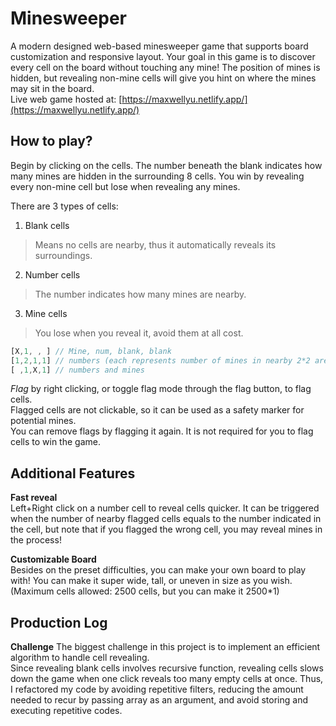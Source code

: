 # Minesweeper
A modern designed web-based minesweeper game that supports board customization and responsive layout. Your goal in this game is to discover every cell on the board without touching any mine! The position of mines is hidden, but revealing non-mine cells will give you hint on where the mines may sit in the board.  
Live web game hosted at: [https://maxwellyu.netlify.app/](https://maxwellyu.netlify.app/)

## How to play?
Begin by clicking on the cells. The number beneath the blank indicates how many mines are hidden in the surrounding 8 cells. You win by revealing every non-mine cell but lose when revealing any mines.

There are 3 types of cells:
1. Blank cells
> Means no cells are nearby, thus it automatically reveals its surroundings.
2. Number cells
> The number indicates how many mines are nearby. 
3. Mine cells
> You lose when you reveal it, avoid them at all cost.  
```javascript
[X,1, , ] // Mine, num, blank, blank
[1,2,1,1] // numbers (each represents number of mines in nearby 2*2 area)
[ ,1,X,1] // numbers and mines
```

*Flag* by right clicking, or toggle flag mode through the flag button, to flag cells.  
Flagged cells are not clickable, so it can be used as a safety marker for potential mines.  
You can remove flags by flagging it again. It is not required for you to flag cells to win the game.

## Additional Features
**Fast reveal**  
Left+Right click on a number cell to reveal cells quicker. It can be triggered when the number of nearby flagged cells equals to the number indicated in the cell, but note that if you flagged the wrong cell, you may reveal mines in the process!

**Customizable Board**  
Besides on the preset difficulties, you can make your own board to play with! You can make it super wide, tall, or uneven in size as you wish.  
(Maximum cells allowed: 2500 cells, but you can make it 2500*1)

## Production Log
**Challenge**
The biggest challenge in this project is to implement an efficient algorithm to handle cell revealing.  
Since revealing blank cells involves recursive function, revealing cells slows down the game when one click reveals too many empty cells at once. Thus, I refactored my code by avoiding repetitive filters, reducing the amount needed to recur by passing array as an argument, and avoid storing and executing repetitive codes.
